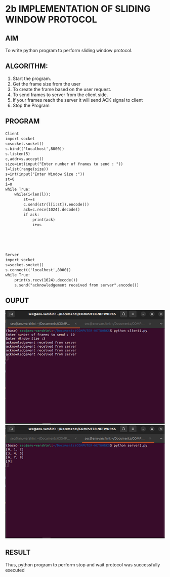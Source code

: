 # 2b IMPLEMENTATION OF SLIDING WINDOW PROTOCOL
## AIM
To write python program to perform sliding window protocol.
## ALGORITHM:
1. Start the program.
2. Get the frame size from the user
3. To create the frame based on the user request.
4. To send frames to server from the client side.
5. If your frames reach the server it will send ACK signal to client
6. Stop the Program
## PROGRAM
```
Client
import socket
s=socket.socket()
s.bind(('localhost',8000))
s.listen(5)
c,addr=s.accept()
size=int(input("Enter number of frames to send : "))
l=list(range(size))
s=int(input("Enter Window Size :"))
st=0
i=0
while True:
    while(i<len(l)):
        st+=s
        c.send(str(l[i:st]).encode())
        ack=c.recv(1024).decode()
        if ack:
            print(ack)
            i+=s
```
<br>
<br>
<br>

```
Server
import socket
s=socket.socket()
s.connect(('localhost',8000))
while True:
    print(s.recv(1024).decode())
    s.send("acknowledgement received from server".encode())
```
## OUPUT
![alt text](client1.png)
![alt text](server1.png)
## RESULT
Thus, python program to perform stop and wait protocol was successfully executed
